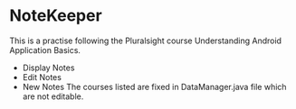 # NoteKeeper
This is a practise following the Pluralsight course Understanding Android Application Basics.
- Display Notes
- Edit Notes
- New Notes
The courses listed are fixed in DataManager.java file which are not editable.
